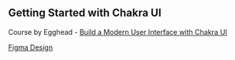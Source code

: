 ## Getting Started with Chakra UI

Course by Egghead - [Build a Modern User Interface with Chakra UI](https://egghead.io/courses/build-a-modern-user-interface-with-chakra-ui-fac68106)

[Figma Design](https://www.figma.com/file/vOcnzw9yT05grSCD1ji7ax/egghead.io---Introduction-to-Chakra-UI?type=design&node-id=802%3A9203&mode=design&t=aipXvs23V8ECw5EO-1)
